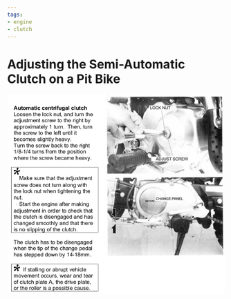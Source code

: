 ```yaml
---
tags:
- engine
- clutch
---
```


# Adjusting the Semi-Automatic Clutch on a Pit Bike

![Semi Auto Clutch Adjustment](../../../static/img/semi-auto-clutch-adjustment.png "Semi Auto Clutch Adjustment")
